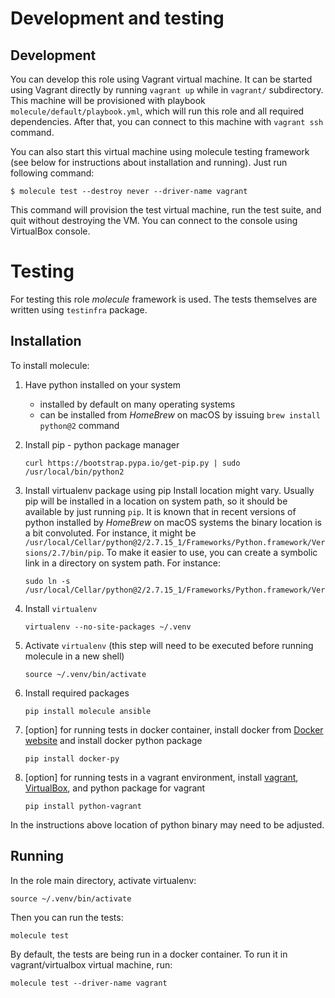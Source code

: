 # Development and testing

## Development

You can develop this role using Vagrant virtual machine. It can be started using Vagrant directly by running
`vagrant up` while in `vagrant/` subdirectory. This machine will be provisioned with playbook 
`molecule/default/playbook.yml`, which will run this role and all required dependencies. After that, you can connect
to this machine with `vagrant ssh` command.

You can also start this virtual machine using molecule testing framework (see below for instructions about installation
and running). Just run following command:

```
$ molecule test --destroy never --driver-name vagrant
```

This command will provision the test virtual machine, run the test suite, and quit without destroying the VM. You can
connect to the console using VirtualBox console.

# Testing

For testing this role *molecule* framework is used. The tests themselves are written using `testinfra` package.


## Installation

To install molecule:

1. Have python installed on your system
   * installed by default on many operating systems
   * can be installed from _HomeBrew_ on macOS by issuing `brew install python@2` command
2. Install pip - python package manager

    ```
    curl https://bootstrap.pypa.io/get-pip.py | sudo /usr/local/bin/python2
    ```

3. Install virtualenv package using pip
   Install location might vary. Usually pip will be installed in a location on system path, so it should be available
   by just running `pip`. It is known that in recent versions of python installed by _HomeBrew_ on macOS systems
   the binary location is a bit convoluted. For instance, it might be `/usr/local/Cellar/python@2/2.7.15_1/Frameworks/Python.framework/Versions/2.7/bin/pip`.
   To make it easier to use, you can create a symbolic link in a directory on system path. For instance:
   
    ```
    sudo ln -s /usr/local/Cellar/python@2/2.7.15_1/Frameworks/Python.framework/Versions/2.7/bin/pip
    ``` 

4. Install `virtualenv`

    ```
    virtualenv --no-site-packages ~/.venv
    ```

5. Activate `virtualenv` (this step will need to be executed before running molecule in a new shell)

    ```
    source ~/.venv/bin/activate
    ```

6. Install required packages

    ```
    pip install molecule ansible
    ```

7. [option] for running tests in docker container, install docker from [Docker website](https://www.docker.com/products/docker-desktop)
   and install docker python package
   
    ```
    pip install docker-py
    ```

8. [option] for running tests in a vagrant environment, install [vagrant](https://www.vagrantup.com/), 
   [VirtualBox](http://virtualbox.org/), and python package for vagrant
   
    ```
    pip install python-vagrant
    ```

In the instructions above location of python binary may need to be adjusted.

## Running

In the role main directory, activate virtualenv:

```
source ~/.venv/bin/activate
```

Then you can run the tests:

```
molecule test
```

By default, the tests are being run in a docker container. To run it in vagrant/virtualbox virtual machine, run:

```
molecule test --driver-name vagrant
```
